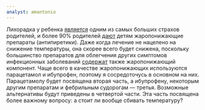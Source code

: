 ```yaml
---
analyst: amantonio
---
```


Лихорадка у ребенка [является](https://www.ncbi.nlm.nih.gov/pmc/articles/PMC2352339) одним из самых больших страхов родителей, и более 90% родителей [дают](https://www.ncbi.nlm.nih.gov/pubmed/17608647) детям жаропонижающие препараты (антипиретики). Даже когда лечение не нацелено на снижение температуры, она скорее всего будет снижена, поскольку большинство препаратов для облегчения других симптомов инфекционных заболеваний [содержат](https://www.ncbi.nlm.nih.gov/pubmed/20530132) также жаропонижающий компонент.
Чаще всего в качестве жаропонижающих используются парацетамол и ибупрофен, поэтому я сосредоточусь в основном на них. Парацетамолу будет посвящена вторая часть, а ибупрофену, некоторым другим препаратам и фебрильным судорогам — третья. Возможные альтернативы будут приведены в четвертой части.
Эта часть посвящена более важному вопросу: а стоит ли вообще сбивать температуру?
